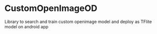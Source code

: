 # CustomOpenImageOD
Library to search and train custom openimage model and deploy as TFlite model on android app 
